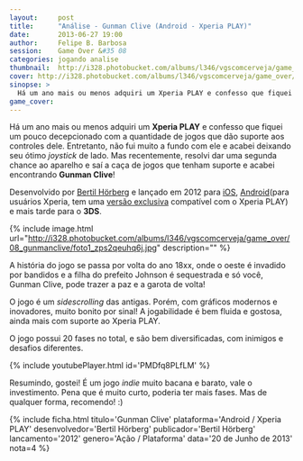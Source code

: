 ```yaml
---
layout:     post
title:      "Análise - Gunman Clive (Android - Xperia PLAY)"
date:       2013-06-27 19:00
author:     Felipe B. Barbosa
session:    Game Over &#35 08
categories: jogando analise
thumbnail:  http://i328.photobucket.com/albums/l346/vgscomcerveja/game_over/08_gunmanclive/post_thumbnail_zpskfmqm6rt.jpg
cover: http://i328.photobucket.com/albums/l346/vgscomcerveja/game_over/08_gunmanclive/post_header_zpsieytfzwy.jpg
sinopse: >
  Há um ano mais ou menos adquiri um Xperia PLAY e confesso que fiquei um pouco decepcionado com a quantidade de jogos que dão suporte aos controles dele. Entretanto, não fui muito a fundo com ele e acabei deixando seu ótimo joystick de lado. Mas recentemente, resolvi dar uma segunda chance ao aparelho e saí a caça de jogos que tenham suporte e acabei encontrando Gunman Clive!
game_cover:
---
```

Há um ano mais ou menos adquiri um **Xperia PLAY** e confesso que fiquei um pouco decepcionado com a quantidade de jogos que dão suporte aos controles dele. Entretanto, não fui muito a fundo com ele e acabei deixando seu ótimo *joystick* de lado. Mas recentemente, resolvi dar uma segunda chance ao aparelho e saí a caça de jogos que tenham suporte e acabei encontrando **Gunman Clive**!

Desenvolvido por [Bertil Hörberg](http://twitter.com/BertilHrberg) e lançado em 2012 para [iOS](https://itunes.apple.com/br/app/gunman-clive/id507264677?mt=8), [Android](https://play.google.com/store/apps/details?id=beril.mootor.gmc)(para usuários Xperia, tem uma [versão exclusiva](https://play.google.com/store/apps/details?id=beril.mootor.gmcsomc&feature=more_from_developer#?t=W251bGwsMSwxLDEwMiwiYmVyaWwubW9vdG9yLmdtY3NvbWMiXQ..) compatível com o Xperia PLAY) e mais tarde para o **3DS**.

{% include image.html url="http://i328.photobucket.com/albums/l346/vgscomcerveja/game_over/08_gunmanclive/foto1_zps2qeuhq6j.jpg" description="" %}

A história do jogo se passa por volta do ano 18xx, onde o oeste é invadido por bandidos e a filha do prefeito Johnson é sequestrada e só você, Gunman Clive, pode trazer a paz e a garota de volta!

O jogo é um *sidescrolling* das antigas. Porém, com gráficos modernos e inovadores, muito bonito por sinal! A jogabilidade é bem fluida e gostosa, ainda mais com suporte ao Xperia PLAY.

O jogo possui 20 fases no total, e são bem diversificadas, com inimigos e desafios diferentes.

{% include youtubePlayer.html id='PMDfq8PLfLM' %}

Resumindo, gostei! É um jogo *indie* muito bacana e barato, vale o investimento. Pena que é muito curto, poderia ter mais fases. Mas de qualquer forma, recomendo! :)

{% include ficha.html
  titulo='Gunman Clive'
  plataforma='Android / Xperia PLAY'
  desenvolvedor='Bertil Hörberg'
  publicador='Bertil Hörberg'
  lancamento='2012'
  genero='Ação / Plataforma'
  data='20 de Junho de 2013'
  nota=4 %}
